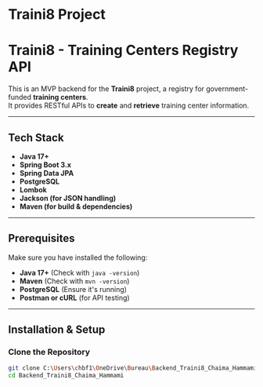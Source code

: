 # Traini8 Project 

#  Traini8 - Training Centers Registry API

This is an MVP backend for the **Traini8** project, a registry for government-funded **training centers**.  
It provides RESTful APIs to **create** and **retrieve** training center information.

---

##  Tech Stack
- **Java 17+**
- **Spring Boot 3.x**
- **Spring Data JPA**
- **PostgreSQL**
- **Lombok**
- **Jackson (for JSON handling)**
- **Maven (for build & dependencies)**

---

##  Prerequisites

Make sure you have installed the following:
- **Java 17+** (Check with `java -version`)
- **Maven** (Check with `mvn -version`)
- **PostgreSQL** (Ensure it's running)
- **Postman or cURL** (for API testing)

---

##  Installation & Setup

### **Clone the Repository**
```sh
git clone C:\Users\chbf1\OneDrive\Bureau\Backend_Traini8_Chaima_Hammami\Backend_Traini8_Chaima_Hammami
cd Backend_Traini8_Chaima_Hammami
